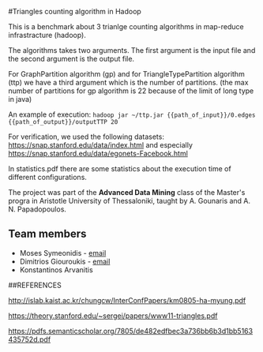 #Triangles counting algorithm in Hadoop

This is a benchmark about 3 trianlge counting algorithms in map-reduce infrastracture (hadoop).

The algorithms takes two arguments. The first argument is the input file and the second argument is the output file.

For GraphPartition algorithm (gp) and for TriangleTypePartition algorithm (ttp) we have a third argument which is the number of partitions. (the max number of partitions for gp algorithm is 22 because of the limit of long type in java)

An example of execution:
`hadoop jar ~/ttp.jar {{path_of_input}}/0.edges {{path_of_output}}/outputTTP 20`

For verification, we used the following datasets: 
https://snap.stanford.edu/data/index.html 
and especially 
https://snap.stanford.edu/data/egonets-Facebook.html

In statistics.pdf there are some statistics about the execution time of different configurations. 

The project was part of the **Advanced Data Mining** class of the Master's progra in Aristotle University of Thessaloniki, taught by A. Gounaris and A. N. Papadopoulos.

## Team members

* Moses Symeonidis - [email](msymewnidhs2113@yahoo.gr)
* Dimitrios Giouroukis - [email](dimitrios.giouroukis@gmail.com)
* Konstantinos Arvanitis

##REFERENCES

http://islab.kaist.ac.kr/chungcw/InterConfPapers/km0805-ha-myung.pdf

https://theory.stanford.edu/~sergei/papers/www11-triangles.pdf

https://pdfs.semanticscholar.org/7805/de482edfbec3a736bb6b3d1bb5163435752d.pdf

